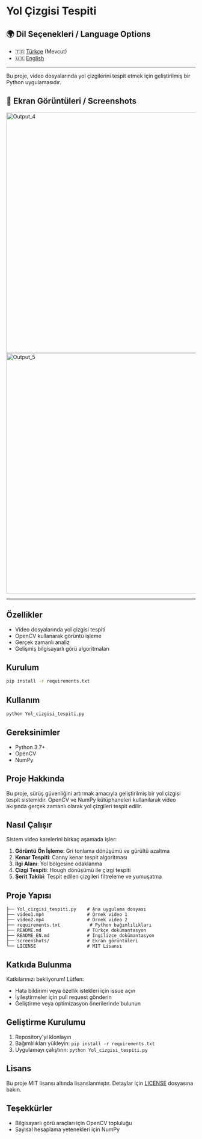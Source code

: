 # Yol Çizgisi Tespiti

## 🌍 Dil Seçenekleri / Language Options
- 🇹🇷 [Türkçe](README.md) (Mevcut)
- 🇺🇸 [English](README_EN.md)

---

Bu proje, video dosyalarında yol çizgilerini tespit etmek için geliştirilmiş bir Python uygulamasıdır.

## 📸 Ekran Görüntüleri / Screenshots
<img width="640" height="640" alt="Output_4" src="https://github.com/user-attachments/assets/344c176c-1244-442a-88b0-1689dfa085b5" />
<img width="640" height="640" alt="Output_5" src="https://github.com/user-attachments/assets/4250a180-c4cf-47e3-a64e-0353fec0c299" />

---

## Özellikler
- Video dosyalarında yol çizgisi tespiti
- OpenCV kullanarak görüntü işleme
- Gerçek zamanlı analiz
- Gelişmiş bilgisayarlı görü algoritmaları

## Kurulum
```bash
pip install -r requirements.txt
```

## Kullanım
```bash
python Yol_cizgisi_tespiti.py
```

## Gereksinimler
- Python 3.7+
- OpenCV
- NumPy

## Proje Hakkında
Bu proje, sürüş güvenliğini artırmak amacıyla geliştirilmiş bir yol çizgisi tespit sistemidir. OpenCV ve NumPy kütüphaneleri kullanılarak video akışında gerçek zamanlı olarak yol çizgileri tespit edilir.

## Nasıl Çalışır
Sistem video karelerini birkaç aşamada işler:
1. **Görüntü Ön İşleme**: Gri tonlama dönüşümü ve gürültü azaltma
2. **Kenar Tespiti**: Canny kenar tespit algoritması
3. **İlgi Alanı**: Yol bölgesine odaklanma
4. **Çizgi Tespiti**: Hough dönüşümü ile çizgi tespiti
5. **Şerit Takibi**: Tespit edilen çizgileri filtreleme ve yumuşatma

## Proje Yapısı
```
├── Yol_cizgisi_tespiti.py    # Ana uygulama dosyası
├── video1.mp4                # Örnek video 1
├── video2.mp4                # Örnek video 2
├── requirements.txt           # Python bağımlılıkları
├── README.md                 # Türkçe dokümantasyon
├── README_EN.md              # İngilizce dokümantasyon
├── screenshots/              # Ekran görüntüleri
└── LICENSE                   # MIT Lisansı
```

## Katkıda Bulunma
Katkılarınızı bekliyorum! Lütfen:
- Hata bildirimi veya özellik istekleri için issue açın
- İyileştirmeler için pull request gönderin
- Geliştirme veya optimizasyon önerilerinde bulunun

## Geliştirme Kurulumu
1. Repository'yi klonlayın
2. Bağımlılıkları yükleyin: `pip install -r requirements.txt`
3. Uygulamayı çalıştırın: `python Yol_cizgisi_tespiti.py`

## Lisans
Bu proje MIT lisansı altında lisanslanmıştır. Detaylar için [LICENSE](LICENSE) dosyasına bakın.

## Teşekkürler
- Bilgisayarlı görü araçları için OpenCV topluluğu
- Sayısal hesaplama yetenekleri için NumPy
